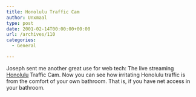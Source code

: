 ```yaml
---
title: Honolulu Traffic Cam
author: Unxmaal
type: post
date: 2001-02-14T00:00:00+00:00
url: /archives/110
categories:
  - General

---
```

Joseph sent me another great use for web tech: The live streaming <A HREF="http://www.eng.hawaii.edu/Trafficam/allH1.html">Honolulu</A> Traffic Cam. Now you can see how irritating Honolulu traffic is from the comfort of your own bathroom. That is, if you have net access in your bathroom.
